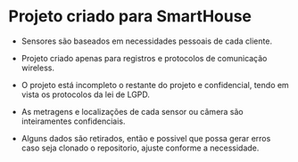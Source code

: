 # Projeto criado para SmartHouse
- Sensores são baseados em necessidades pessoais de cada cliente.

- Projeto criado apenas para registros e protocolos de comunicação wireless.

- O projeto está incompleto o restante do projeto e confidencial, tendo em vista os protocolos da lei de LGPD.

- As metragens e localizações de cada sensor ou câmera são inteiramentes confidenciais.

- Alguns dados são retirados, então e possivel que possa gerar erros caso seja clonado o repositorio, ajuste conforme a necessidade.
